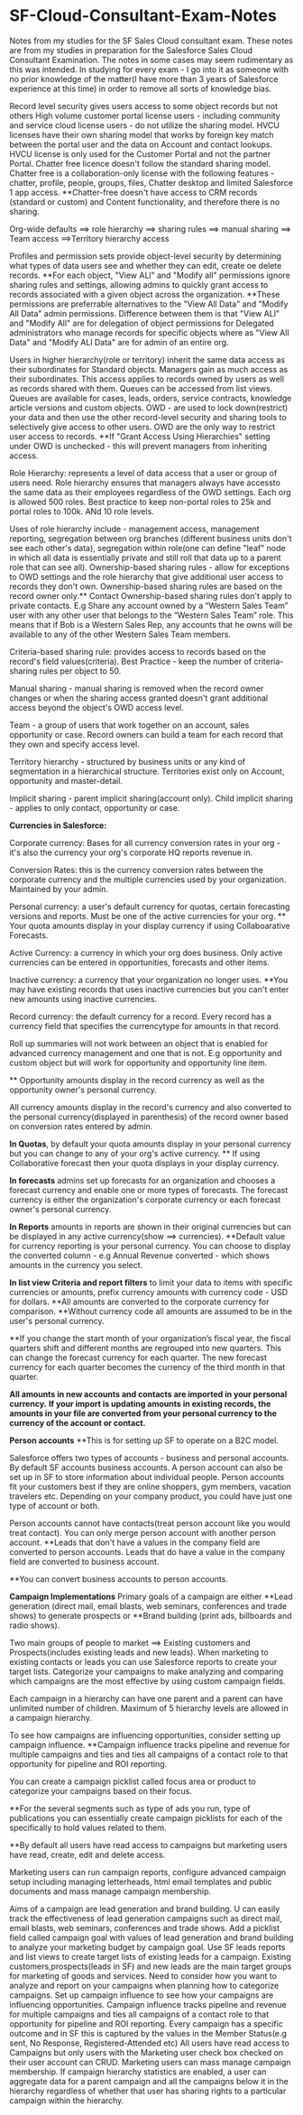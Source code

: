 # SF-Cloud-Consultant-Exam-Notes
Notes from my studies for the SF Sales Cloud consultant exam.
These notes are from my studies in preparation for the Salesforce Sales Cloud Consultant Examination. The notes in some cases may seem rudimentary as this was intended. In studying for every exam - I go into it as someone with no prior knowledge of the matter(I have more than 3 years of Salesforce experience at this time) in order to remove all sorts of knowledge bias. 

Record level security gives users access to some object records but not others High volume customer portal license users - including community and service cloud license users - do not utilize the sharing model. HVCU licenses have their own sharing model that works by foreign key match between the portal user and the data on Account and contact lookups.
HVCU license is only used for the Customer Portal and not the partner Portal.
Chatter free licence doesn't follow the standard sharing model. Chatter free is a collaboration-only license with the following features - chatter, profile, people, groups, files,
Chatter desktop and limited Salesforce 1 app access. **Chatter-free doesn't have access to CRM records (standard or custom) and Content functionality, and therefore there is no sharing.

Org-wide defaults ==> role hierarchy ==> sharing rules ==> manual sharing ==> Team access ==>Territory hierarchy access

Profiles and permission sets provide object-level security by determining what types of data users see and whether they can edit, create oe delete records. **For each object, "View ALl" and "Modify all" permissions ignore sharing rules and settings, allowing admins to quickly grant access to records associated with a given object across the organization.
**These permissions are preferrable alternatives to the "View All Data" and "Modify All Data" admin permissions. Difference between them is that "View ALl" and "Modify All" are for delegation of object permissions for Delegated administrators who manage records for specific objects where as "View All Data" and "Modify ALl Data" are for admin of an entire org.

Users in higher hierarchy(role or territory) inherit the same data access as their subordinates for Standard objects.
Managers gain as much access as their subordinates. This access applies to records owned by users as well as records shared with them.
Queues can be accessed from list views. 
Queues are available for cases, leads, orders, service contracts, knowledge article versions and custom objects.
OWD - are used to lock down(restrict) your data and then use the other record-level security and sharing tools to selectively give access to other users.
OWD are the only way to restrict user access to records.
**If "Grant Access Using Hierarchies" setting under OWD is unchecked - this will prevent managers from inheriting access. 

Role Hierarchy: represents a level of data access that a user or group of users need.
Role hierarchy ensures that managers always have accessto the same data as their employees regardless of the OWD settings.
Each org is allowed 500 roles. Best practice to keep non-portal roles to 25k and portal roles to 100k. ANd 10 role levels.

Uses of role hierarchy include - management access, management reporting, segregation between org branches (different business units don't see each other's data), segregation within role(one can define "leaf" node in which all data is essentially private and still roll that data up to a parent role that can see all).
Ownership-based sharing rules - allow for exceptions to OWD settings and the role hierarchy that give additional user access to records they don't own.
Ownership-based sharing rules are based on the record owner only.** Contact Ownership-based sharing rules don't apply to private contacts.
E.g Share any account owned by a “Western Sales Team” user with any other user that belongs to the “Western Sales Team” role. This means that if Bob is a Western Sales Rep, any accounts that he owns will be available to any of the other Western Sales Team members.

Criteria-based sharing rule: provides access to records based on the record's field values(criteria). Best Practice - keep the number of criteria-sharing rules per object to 50.

Manual sharing - manual sharing is removed when the record owner changes or when the sharing access granted doesn't grant additional access beyond the object's OWD access level.

Team - a group of users that work together on an account, sales opportunity or case. Record owners can build a team for each record that they own and specify access level.

Territory hierarchy - structured by business units or any kind of segmentation in a hierarchical structure.
Territories exist only on Account, opportunity and master-detail.

Implicit sharing - parent implicit sharing(account only). Child implicit sharing - applies to only contact, opportunity or case.

<b>Currencies in Salesforce:</b>

Corporate currency: Bases for all currency conversion rates in your org - it's also the currency your org's corporate HQ reports revenue in.

Conversion Rates: this is the currency conversion rates between the corporate currency and the multiple currencies used by your organization. Maintained by your admin.

Personal currency: a user's default currency for quotas, certain forecasting versions and reports. Must be one of the active currencies for your org. ** Your quota amounts display in your display currency if using Collaboarative Forecasts.

Active Currency: a currency in which your org does business. Only active currencies can be entered in opportunities, forecasts and other items.

Inactive currency: a currency that your organization no longer uses. **You may have existing records that uses inactive currencies but you can't enter new amounts using inactive currencies.

Record currency: the default currency for a record. Every record has a currency field that specifies the currencytype for amounts in that record.

Roll up summaries will not work between an object that is enabled for advanced currency management and one that is not. E.g opportunity and custom object but will work for opportunity and opportunity line item.


** Opportunity amounts display in the record currency as well as the opportunity owner's personal currency.

All currency amounts display in the record's currency and also converted to the personal currency(displayed in parenthesis) of the record owner based on conversion rates entered by admin.

<b>In Quotas</b>, by default your quota amounts display in your personal currency but you can change to any of your org's active currency.
** If using Collaborative forecast then your quota displays in your display currency.

<b>In forecasts</b> admins set up forecasts for an organization and chooses a forecast currency and enable one or more types of forecasts. The forecast currency is either the organization's corporate currency or each forecast owner's personal currency.

<b>In Reports</b> amounts in reports are shown in their original currencies but can be displayed in any active currency(show ==> currencies).
**Default value for currency reporting is your personal currency. You can choose to display the converted column - e.g Annual Revenue converted - which shows amounts in the currency you select.

<b>In list view Criteria and report filters</b> to limit your data to items with specific currencies or amounts, prefix currency amounts with currency code - USD for dollars.
**All amounts are converted to the corporate currency for comparison.
**Without currency code all amounts are assumed to be in the user's personal currency.

**If you change the start month of your organization’s fiscal year, the fiscal quarters shift and different months are regrouped into new
quarters. This can change the forecast currency for each quarter. The new forecast currency for each quarter becomes the currency of
the third month in that quarter.


<b>All amounts in new accounts and contacts are imported in your personal currency.</b>
<b>If your import is updating amounts in existing records, the amounts in your file are converted from your personal currency to the currency of the account or contact.</b>

<b>Person accounts</b>
**This is for setting up SF to operate on a B2C model.

Salesforce offers two types of accounts - business and personal accounts. By default SF accounts business accounts.
A person account can also be set up in SF to store information about individual people. Person accounts fit your customers best if they are online shoppers, gym members, vacation travelers etc.
Depending on your company product, you could have just one type of account or both.

Person accounts cannot have contacts(treat person account like you would treat contact). You can only merge person account with another person account.
**Leads that don't have a values in the company field are converted to person accounts. Leads that do have a value in the company field are converted to business account.

**You can convert business accounts to person accounts.

<b>Campaign Implementations</b>
Primary goals of a campaign are either **Lead generation (direct mail, email blasts, web seminars, conferences and trade shows) to generate prospects or **Brand building (print ads, billboards and radio shows).

Two main groups of people to market ==> Existing customers and Prospects(includes existing leads and new leads).
When marketing to existing contacts or leads you can use Salesforce reports to create your target lists.
Categorize your campaigns to make analyzing and comparing which campaigns are the most effective by using custom campaign fields.  

Each campaign in a hierarchy can have one parent and a parent can have unlimited number of children. Maximum of 5 hierarchy levels are allowed in a campaign hierarchy.

To see how campaigns are influencing opportunities, consider setting up campaign influence.
**Campaign influence tracks pipeline and revenue for multiple campaigns and ties and ties all campaigns of a contact role to that opportunity for pipeline and ROI reporting.

You can create a campaign picklist called focus area or product to categorize your campaigns based on their focus.

**For the several segments such as type of ads you run, type of publications you can essentially create campaign picklists for each of the specifically to hold values related to them.

**By default all users have read access to campaigns but marketing users have read, create, edit and delete access.

Marketing users can run campaign reports, configure advanced campaign setup including managing letterheads, html email templates and public documents and mass manage campaign membership.


Aims of a campaign are lead generation and brand building.
U can easily track the effectiveness of lead generation campaigns such as direct mail, email blasts, web seminars, conferences and trade shows.
Add a picklist field called campaign goal with values of lead generation and brand building to analyze your marketing budget by campaign goal.
Use SF leads reports and list views to create target lists of existing leads for a campaign.
Existing customers,prospects(leads in SF) and new leads are the main target groups for marketing of goods and services.
Need to consider how you want to analyze and report on your campaigns when planning how to categorize campaigns.
Set up campaign influence to see how your campaigns are influencing opportunities.
Campaign influence tracks pipeline and revenue for multiple campaigns and ties all campaigns of a contact role to that opportunity for pipeline and ROI reporting.
Every campaign has a specific outcome and in SF this is captured by the values in the Member Status(e.g sent, No Response, Registered-Attended etc)
All users have read access to Campaigns but only users with the Marketing user check box checked on their user account can CRUD.
Marketing users can mass manage campaign membership.
If campaign hierarchy statistics are enabled, a user can aggregate data for a parent campaign and all the campaigns below it in the hierarchy regardless of whether that user has sharing rights to a particular campaign within the hierarchy.
